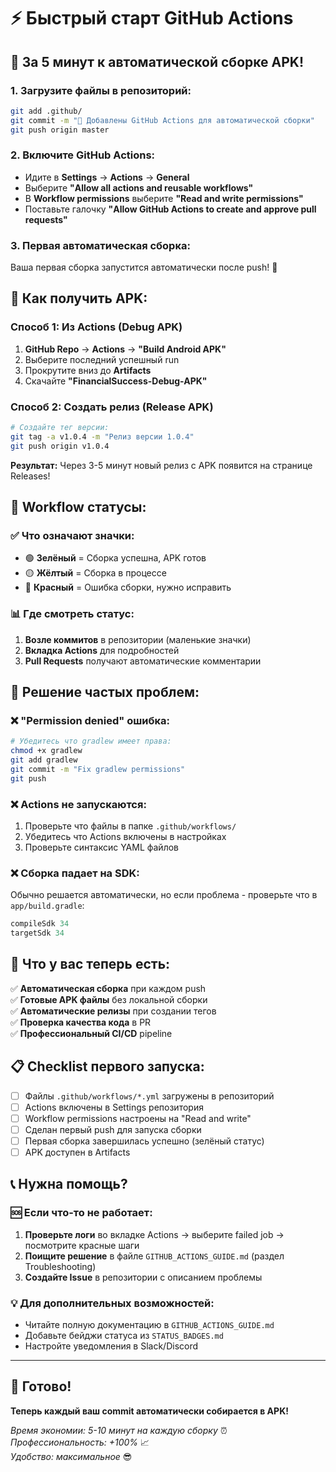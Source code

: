# ⚡ Быстрый старт GitHub Actions

## 🚀 За 5 минут к автоматической сборке APK!

### **1. Загрузите файлы в репозиторий:**
```bash
git add .github/
git commit -m "🚀 Добавлены GitHub Actions для автоматической сборки"
git push origin master
```

### **2. Включите GitHub Actions:**
- Идите в **Settings** → **Actions** → **General**
- Выберите **"Allow all actions and reusable workflows"**
- В **Workflow permissions** выберите **"Read and write permissions"**
- Поставьте галочку **"Allow GitHub Actions to create and approve pull requests"**

### **3. Первая автоматическая сборка:**
Ваша первая сборка запустится автоматически после push! 🎉

## 📱 Как получить APK:

### Способ 1: Из Actions (Debug APK)
1. **GitHub Repo** → **Actions** → **"Build Android APK"**
2. Выберите последний успешный run  
3. Прокрутите вниз до **Artifacts**
4. Скачайте **"FinancialSuccess-Debug-APK"**

### Способ 2: Создать релиз (Release APK)
```bash
# Создайте тег версии:
git tag -a v1.0.4 -m "Релиз версии 1.0.4"
git push origin v1.0.4
```

**Результат:** Через 3-5 минут новый релиз с APK появится на странице Releases!

## 🎯 Workflow статусы:

### ✅ Что означают значки:
- 🟢 **Зелёный** = Сборка успешна, APK готов
- 🟡 **Жёлтый** = Сборка в процессе
- 🔴 **Красный** = Ошибка сборки, нужно исправить

### 📊 Где смотреть статус:
1. **Возле коммитов** в репозитории (маленькие значки)
2. **Вкладка Actions** для подробностей
3. **Pull Requests** получают автоматические комментарии

## 🔧 Решение частых проблем:

### ❌ "Permission denied" ошибка:
```bash
# Убедитесь что gradlew имеет права:
chmod +x gradlew
git add gradlew
git commit -m "Fix gradlew permissions"
git push
```

### ❌ Actions не запускаются:
1. Проверьте что файлы в папке `.github/workflows/`
2. Убедитесь что Actions включены в настройках
3. Проверьте синтаксис YAML файлов

### ❌ Сборка падает на SDK:
Обычно решается автоматически, но если проблема - проверьте что в `app/build.gradle`:
```gradle
compileSdk 34
targetSdk 34
```

## 🎉 Что у вас теперь есть:

✅ **Автоматическая сборка** при каждом push  
✅ **Готовые APK файлы** без локальной сборки  
✅ **Автоматические релизы** при создании тегов  
✅ **Проверка качества кода** в PR  
✅ **Профессиональный CI/CD** pipeline  

## 📋 Checklist первого запуска:

- [ ] Файлы `.github/workflows/*.yml` загружены в репозиторий
- [ ] Actions включены в Settings репозитория  
- [ ] Workflow permissions настроены на "Read and write"
- [ ] Сделан первый push для запуска сборки
- [ ] Первая сборка завершилась успешно (зелёный статус)
- [ ] APK доступен в Artifacts

## 📞 Нужна помощь?

### 🆘 Если что-то не работает:
1. **Проверьте логи** во вкладке Actions → выберите failed job → посмотрите красные шаги
2. **Поищите решение** в файле `GITHUB_ACTIONS_GUIDE.md` (раздел Troubleshooting)  
3. **Создайте Issue** в репозитории с описанием проблемы

### 💡 Для дополнительных возможностей:
- Читайте полную документацию в `GITHUB_ACTIONS_GUIDE.md`
- Добавьте бейджи статуса из `STATUS_BADGES.md`
- Настройте уведомления в Slack/Discord

---

## 🎯 Готово! 

**Теперь каждый ваш commit автоматически собирается в APK!** 

*Время экономии: 5-10 минут на каждую сборку* ⏰  
*Профессиональность: +100%* 📈  
*Удобство: максимальное* 😎